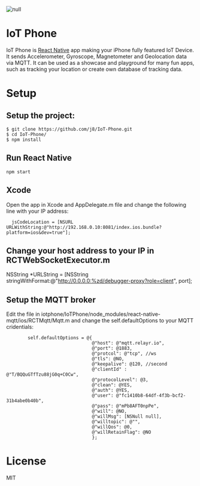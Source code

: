 ![null](https://cloud.githubusercontent.com/assets/818400/17006668/c15f4ada-4ee2-11e6-8a3b-bbf0dcc65595.jpg)

# IoT Phone

IoT Phone is [React Native](https://facebook.github.io/react-native/) app making your iPhone fully featured IoT Device. It sends Accelerometer, Gyroscope, Magnetometer and Geolocation data via MQTT. It can be used as a showcase and playground for many fun apps, such as tracking your location or create own database of tracking data. 

# Setup


## Setup the project:

```
$ git clone https://github.com/j8/IoT-Phone.git
$ cd IoT-Phone/
$ npm install
```

## Run React Native

```
npm start
```

## Xcode

Open the app in Xcode and AppDelegate.m file and change the following line with your IP address:

```
  jsCodeLocation = [NSURL URLWithString:@"http://192.168.0.10:8081/index.ios.bundle?platform=ios&dev=true"];
```

## Change your host address to your IP in RCTWebSocketExecutor.m
NSString *URLString = [NSString stringWithFormat:@"http://0.0.0.0:%zd/debugger-proxy?role=client", port];

## Setup the MQTT broker

Edit the file in iotphone/IoTPhone/node_modules/react-native-mqtt/ios/RCTMqtt/Mqtt.m and change the self.defaultOptions to your MQTT cridentials:

```
        self.defaultOptions = @{
                                @"host": @"mqtt.relayr.io",
                                @"port": @1883,
                                @"protcol": @"tcp", //ws
                                @"tls": @NO,
                                @"keepalive": @120, //second
                                @"clientId" : @"T/BQQuGTfTzu88jG0q+C0Cw",
                                @"protocolLevel": @3,
                                @"clean": @YES,
                                @"auth": @YES,
                                @"user": @"fc1410b8-64df-4f3b-bcf2-31b4abe0b40b",
                                @"pass": @"mPb8AFT0npPe",
                                @"will": @NO,
                                @"willMsg": [NSNull null],
                                @"willtopic": @"",
                                @"willQos": @0,
                                @"willRetainFlag": @NO
                                };
```

# License
MIT
